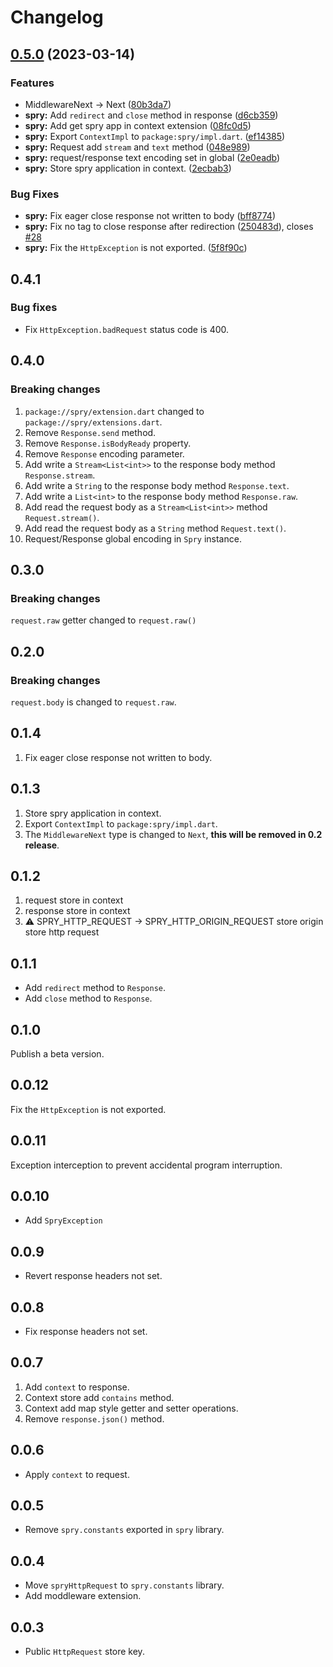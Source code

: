 # Changelog

## [0.5.0](https://github.com/odroe/spry/compare/spry-v0.4.1...spry-v0.5.0) (2023-03-14)


### Features

* MiddlewareNext -&gt; Next ([80b3da7](https://github.com/odroe/spry/commit/80b3da7927ad855032c8f3af2d965db5b2217c5f))
* **spry:** Add `redirect` and `close` method in response ([d6cb359](https://github.com/odroe/spry/commit/d6cb3594ed8e9f0bcf7f8abcce840feae3872c96))
* **spry:** Add get spry app in context extension ([08fc0d5](https://github.com/odroe/spry/commit/08fc0d5ccd63b0444ae5320b1eefac85e12c6430))
* **spry:** Export `ContextImpl` to `package:spry/impl.dart`. ([ef14385](https://github.com/odroe/spry/commit/ef1438599f2e9716298d2101648df6f4d0338a4e))
* **spry:** Request add `stream` and `text` method ([048e989](https://github.com/odroe/spry/commit/048e9899ce8beecd699a61636cee06136e08d54d))
* **spry:** request/response text encoding set in global ([2e0eadb](https://github.com/odroe/spry/commit/2e0eadb432538b75c67a7d4726fca88643c08373))
* **spry:** Store spry application in context. ([2ecbab3](https://github.com/odroe/spry/commit/2ecbab3a4d77f43982299faee1abbdb9d9e846d9))


### Bug Fixes

* **spry:** Fix eager close response not written to body ([bff8774](https://github.com/odroe/spry/commit/bff877427792098eeb15c69e5ec636b2ce0a2d22))
* **spry:** Fix no tag to close response after redirection ([250483d](https://github.com/odroe/spry/commit/250483d3b5abddd947ba14db46e1bacbff535e56)), closes [#28](https://github.com/odroe/spry/issues/28)
* **spry:** Fix the `HttpException` is not exported. ([5f8f90c](https://github.com/odroe/spry/commit/5f8f90c6d877eebf899f1bb73d4811fa9608950f))

## 0.4.1

### Bug fixes

- Fix `HttpException.badRequest` status code is 400.

## 0.4.0

### Breaking changes

1. `package://spry/extension.dart` changed to `package://spry/extensions.dart`.
2. Remove `Response.send` method.
3. Remove `Response.isBodyReady` property.
4. Remove `Response` encoding parameter.
5. Add write a `Stream<List<int>>` to the response body method `Response.stream`.
6. Add write a `String` to the response body method `Response.text`.
7. Add write a `List<int>` to the response body method `Response.raw`.
8. Add read the request body as a `Stream<List<int>>` method `Request.stream()`.
9. Add read the request body as a `String` method `Request.text()`.
10. Request/Response global encoding in `Spry` instance.

## 0.3.0

### Breaking changes

`request.raw` getter changed to `request.raw()`

## 0.2.0

### Breaking changes

`request.body` is changed to `request.raw`.

## 0.1.4

1. Fix eager close response not written to body.

## 0.1.3

1. Store spry application in context.
2. Export `ContextImpl` to `package:spry/impl.dart`.
3. The `MiddlewareNext` type is changed to `Next`, **this will be removed in 0.2 release**.

## 0.1.2

1. request store in context
2. response store in context
3. ⚠️ SPRY_HTTP_REQUEST -> SPRY_HTTP_ORIGIN_REQUEST store origin store http request

## 0.1.1

- Add `redirect` method to `Response`.
- Add `close` method to `Response`.

## 0.1.0

Publish a beta version.

## 0.0.12

Fix the `HttpException` is not exported.

## 0.0.11

Exception interception to prevent accidental program interruption.

## 0.0.10

- Add `SpryException`

## 0.0.9

- Revert response headers not set.

## 0.0.8

- Fix response headers not set.

## 0.0.7

1. Add `context` to response.
2. Context store add `contains` method.
3. Context add map style getter and setter operations.
4. Remove `response.json()` method.

## 0.0.6

- Apply `context` to request.

## 0.0.5

- Remove `spry.constants` exported in `spry` library.

## 0.0.4

- Move `spryHttpRequest` to `spry.constants` library.
- Add moddleware extension.

## 0.0.3

- Public `HttpRequest` store key.
